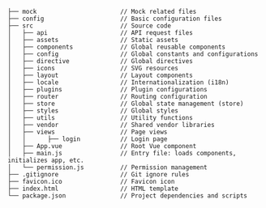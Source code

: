     ├── mock                       // Mock related files
    ├── config                     // Basic configuration files
    ├── src                        // Source code
    │   ├── api                    // API request files
    │   ├── assets                 // Static assets
    │   ├── components             // Global reusable components
    │   ├── config                 // Global constants and configurations
    │   ├── directive              // Global directives
    │   ├── icons                  // SVG resources
    │   ├── layout                 // Layout components
    │   ├── locale                 // Internationalization (i18n)
    │   ├── plugins                // Plugin configurations
    │   ├── router                 // Routing configuration
    │   ├── store                  // Global state management (store)
    │   ├── styles                 // Global styles
    │   ├── utils                  // Utility functions
    │   ├── vendor                 // Shared vendor libraries
    │   ├── views                  // Page views
    │   │      ├── login           // Login page
    │   ├── App.vue                // Root Vue component
    │   ├── main.js                // Entry file: loads components, initializes app, etc.
    │   └── permission.js          // Permission management
    ├── .gitignore                 // Git ignore rules
    ├── favicon.ico                // Favicon icon
    ├── index.html                 // HTML template
    └── package.json               // Project dependencies and scripts
